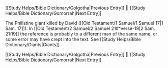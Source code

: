 [[Study Helps/Bible Dictionary/Golgotha|Previous Entry]]  ||  [[Study Helps/Bible Dictionary/Gomorrah|Next Entry]]

 The Philistine giant killed by David ([[Old Testament/1 Samuel/1 Samuel 17|1 Sam. 17]]). In [[Old Testament/2 Samuel/2 Samuel 21#^verse-19|2 Sam. 21:19]] the reference is probably to a different man of the same name, or some error may have crept into the text. See [[Study Helps/Bible Dictionary/Giants|Giants]].

[[Study Helps/Bible Dictionary/Golgotha|Previous Entry]]  ||  [[Study Helps/Bible Dictionary/Gomorrah|Next Entry]]